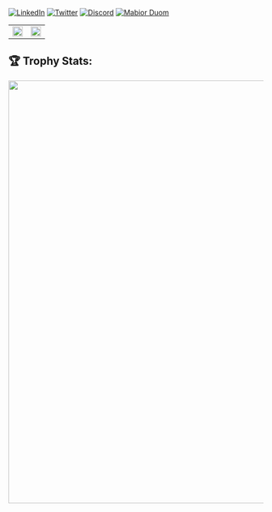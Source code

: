 <!--<p align="left">
  <img src="https://komarev.com/ghpvc/?username=mde3&label=Profile%20views&color=0e75b6&style=flat" alt="Mabior Duom" /> 
</p> -->

<!--[![LinkedIn](https://img.shields.io/badge/linkedin-%230077B5.svg?style=for-the-badge&logo=linkedin&logoColor=white&style=flat-square)](https://www.linkedin.com/in/mabior-duom) -->
[![LinkedIn](https://img.shields.io/badge/-LinkedIn-0073B1?logo=twitter&logoColor=white&style=flat-square)](https://www.linkedin.com/in/mabior-duom)
[![Twitter](https://img.shields.io/badge/-Twitter-1DA1F2?logo=twitter&logoColor=white&style=flat-square)](https://twitter.com/mabiorduom)
[![Discord](https://img.shields.io/badge/-Discord-5865F2?logo=twitter&logoColor=white&style=flat-square)](https://discord.com/users/mde3.)
[<img src="https://komarev.com/ghpvc/?username=mde3&label=Profile%20views&color=0e75b6&style=flat-square" alt="Mabior Duom" />](https://github.com/mde3/mde3)

<!--## Hi 👋
**Frontend engineer** with expertise in developing intuitive user interfaces, and optimizing performances for user experience. My primary focus is shaping how people view and experience the digital world. -->

<!--## 📊 GitHub Stats: -->

<table align="center" width="100%">
<!-- <tr border="none"> -->
<td width="50%" align="center">
  <img src = "https://github-readme-stats-theta-eosin.vercel.app/api?username=mde3&show_icons=true&theme=tokyonight&count_private=true&hide_border=true"  height=100% width=100%>
<!--   <img src = "https://github-readme-stats.vercel.app/api?username=mde3&theme=tokyonight&show_icons=true&hide_border=true&count_private=true"  height=100% width=100%> -->
</td>

<td width="50%" align="center">
    <img src = "https://github-readme-streak-stats.herokuapp.com?user=mde3&theme=tokyonight&date_format=%5BY.%5Dn.j&hide_border=true" height=100% width=100% >
    <!--<img src = "https://github-readme-streak-stats.herokuapp.com/?user=mde3&theme=tokyonight&date_format=%5BY.%5Dn.j&hide_border=true" height=100% width=100% > -->
  </td>
<!-- </tr> -->
</table>

## 🏆 Trophy Stats:

<img src = "https://github-profile-trophy-gamma.vercel.app/?username=mde3&column=-1&no-frame=true&theme=tokyonight&margin-w=8" width=835>

<!--## 🌐 Let's connect:

<p align="left"> <a href="https://discord.com/users/mde3." target="_blank" rel="noreferrer"><img src="https://raw.githubusercontent.com/danielcranney/readme-generator/main/public/icons/socials/discord.svg" width="32" height="32" /></a> <a href="https://www.linkedin.com/in/mabior-duom" target="_blank" rel="noreferrer"><img src="https://raw.githubusercontent.com/danielcranney/readme-generator/main/public/icons/socials/linkedin.svg" width="32" height="32" /></a> <a href="https://twitter.com/mabiorduom" target="_blank" rel="noreferrer"> <img src="https://raw.githubusercontent.com/danielcranney/readme-generator/main/public/icons/socials/twitter.svg" width="32" height="32" /></a>
</p> -->
